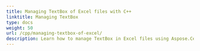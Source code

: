 ```yaml
---
title: Managing TextBox of Excel files with C++
linktitle: Managing TextBox
type: docs
weight: 50
url: /cpp/managing-textbox-of-excel/
description: Learn how to manage TextBox in Excel files using Aspose.Cells with C++.
---
```


